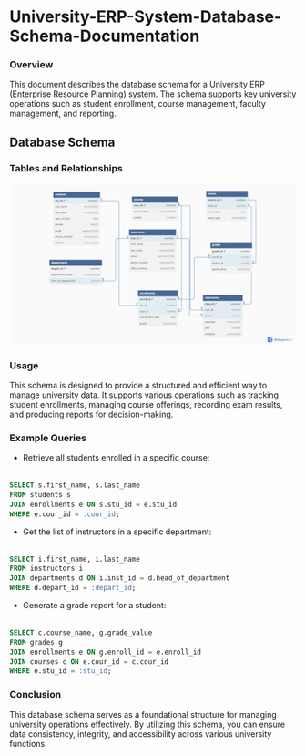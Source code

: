 # University-ERP-System-Database-Schema-Documentation

### Overview

This document describes the database schema for a University ERP (Enterprise Resource Planning) system. The schema supports key university operations such as student enrollment, course management, faculty management, and reporting.


## Database Schema
### Tables and Relationships

![image](https://github.com/vchukwuma/University-ERP-System-Database-Schema-Documentation/blob/main/University%20DB%20Schema%20Design.png?raw=true)


### Usage

This schema is designed to provide a structured and efficient way to manage university data. It supports various operations such as tracking student enrollments, managing course offerings, recording exam results, and producing reports for decision-making.

### Example Queries

- Retrieve all students enrolled in a specific course:

```sql

SELECT s.first_name, s.last_name
FROM students s
JOIN enrollments e ON s.stu_id = e.stu_id
WHERE e.cour_id = :cour_id;
```

- Get the list of instructors in a specific department:

```sql

SELECT i.first_name, i.last_name
FROM instructors i
JOIN departments d ON i.inst_id = d.head_of_department
WHERE d.depart_id = :depart_id;
```

- Generate a grade report for a student:

 ```sql

SELECT c.course_name, g.grade_value
FROM grades g
JOIN enrollments e ON g.enroll_id = e.enroll_id 
JOIN courses c ON e.cour_id = c.cour_id
WHERE e.stu_id = :stu_id;
```

### Conclusion

This database schema serves as a foundational structure for managing university operations effectively. By utilizing this schema, you can ensure data consistency, integrity, and accessibility across various university functions.






